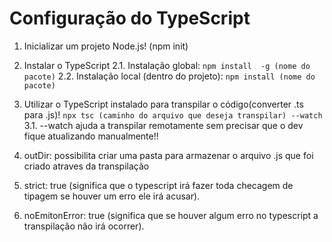 # Configuração do TypeScript

1. Inicializar um projeto Node.js! (npm init)
2. Instalar o TypeScript
    2.1. Instalação global: `npm install  -g (nome do pacote)`
    2.2. Instalação local (dentro do projeto): `npm install (nome do pacote)`
3. Utilizar o TypeScript instalado para transpilar o código(converter .ts para .js)! `npx tsc (caminho do arquivo que deseja transpilar) --watch`
    3.1. --watch ajuda a transpilar remotamente sem precisar que o dev fique atualizando manualmente!!
4.  outDir: possibilita criar uma pasta para armazenar o arquivo .js que foi criado atraves da transpilação

5. strict: true (significa que o typescript irá fazer toda checagem de tipagem se houver um erro ele irá acusar).

6. noEmitonError: true (significa que se houver algum erro no typescript a transpilação não irá ocorrer).